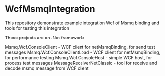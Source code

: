 # WcfMsmqIntegration

This repository demonstrate example integration Wcf of Msmq binding and tools for testing this integration

These projects are on .Net framework:

Msmq.Wcf.ConsoleClient - WCF client for netMsmqBinding, for send test messages
Msmq.Wcf.ConsoleClientLoad - WCF client for netMsmqBinding, for performance testing
Msmq.Wcf.ConsoleHost - simple WCF host, for process test messages
MessageReceiverNetClassic - tool for receive and decode msmq message from WCF client
